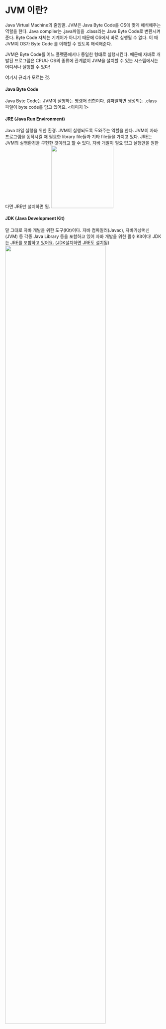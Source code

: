 # JVM 이란?
Java Virtual Machine의 줄임말. JVM은 Java Byte Code를 OS에 맞게 해석해주는 역할을 한다. Java compiler는 .java파일을 .class라는 Java Byte Code로 변환시켜 준다. Byte Code 자체는 기계어가 아니기 때문에 OS에서 바로 실행될 수 없다. 이 때 JVM이 OS가 Byte Code 를 이해할 수 있도록 해석해준다.


JVM은 Byte Code를 어느 플랫폼에서나 동일한 형태로 실행시킨다. 때문에 자바로 개발된 프로그램은 CPU나 OS의 종류에 관계없이 JVM을 설치할 수 있는 시스템에서는 어디서나 실행할 수 있다!

여기서 규리가 모르는 것.


#### Java Byte Code
Java Byte Code는 JVM이 실행하는 명령어 집합이다. 컴파일하면 생성되는 .class 파일이 byte code를 담고 있어요.
<이미지 1>

#### JRE (Java Run Environment)
Java 파일 실행을 위한 환경. JVM이 실행되도록 도와주는 역할을 한다. JVM이 자바 프로그램을 동작시킬 때 필요한 library file들과 기타 file들을 가지고 있다. JRE는 JVM의 실행환경을 구현한 것이라고 할 수 있다. 자바 개발이 필요 없고 실행만을 원한다면 JRE만 설치하면 됨.
<img src = "https://user-images.githubusercontent.com/26535709/49169050-4857ad80-f37c-11e8-89e0-2beb6b092225.jpg" width = 200px>

#### JDK (Java Development Kit)
말 그대로 자바 개발을 위한 도구(Kit)이다. 자바 컴파일러(Javac), 자바가상머신(JVM) 등 각종 Java Library 등을 포함하고 있어 자바 개발을 위한 필수 Kit이다! JDK는 JRE를 포함하고 있어요. (JDK설치하면 JRE도 설치됨)
<img src = "https://user-images.githubusercontent.com/26535709/49169051-4857ad80-f37c-11e8-8350-7b2faf63ae6a.jpg" width = 80%>




### Java Compiler
.javac (자바 소스 코드)를 .class (Byte Code)로 변환한다.

### Class Loader
Java는 class를 동적으로 읽어온다. 즉, runtime에 모든 코드가 JVM에 링크된다. 모든 class는 그 class가 참조되는 순간에 동적으로 JVM에 링크되며, 메모리에 로딩된다.
JVM은 compiler time이 아닌 runtime 시에 처음으로

### Runtime Data Areas
runtime data 영역은 JVM이라는 프로그램이 OS 위에서 실행되면서 할당받는 메모리 영역이다. runtime data area는 5개의 area로 나눌 수 있다. 이 중 PC Register, JVM Stack, Natvie Method Stack은 thread마다 하나씩 생성되며 Heap, Method Area는 모든 thread가 공유해서 사용한다.
<img src = "https://user-images.githubusercontent.com/26535709/49169047-47bf1700-f37c-11e8-99e6-e6f53d7fadf1.png" width = 80%>

### Java의 실행 과정
1. User가 Java 코드 생성
2. JDK로 컴파일(.class 파일 생성)
3. JVM을 통해 Java Byte Code로 변환.
4. JRE로 실행


<출처>
출처가 막 전문적인 사이트가 아니네요...
- 자바, 프로그래밍 언어 http://www.wikiwand.com/ko/자바_(프로그래_언어)
- https://wikidocs.net/257
